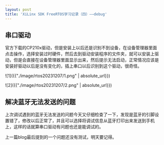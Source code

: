 ```yaml
---
layout: post
title: 'XiLinx SDK FreeRTOS学习记录（四）——debug'
---
```

## 串口驱动
官方下载的CP210x驱动，但是安装上以后还是识别不到设备，在设备管理器里面点击操作，选择安装过时硬件，然后去到驱动安装程序的文件夹，就可以安装上驱动，但是会直接在设备管理器里面显示出来，然后提示无法启动，正常情况应该是安装好驱动以后是没有变化的，插上串口以后识别到这个驱动，很奇怪。

![1]({{"./image/rtos20231207/1.png" | absolute_url}})

![2]({{"./image/rtos20231207/2.png" | absolute_url}})

## 解决蓝牙无法发送的问题
上次调试遇到的蓝牙无法发送的问题今天又仔细检查了一下，发现是蓝牙的引脚设置错了，修改以后正常了，并且可以选择将调试信息从蓝牙打印出来发送到手机上，这样的话就算串口驱动有问题也还是能调试的。

上一篇blog最后提到的一个问题还没有测试，明天要记得。